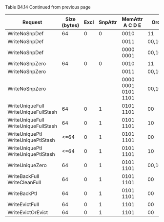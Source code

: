 Table B4.14 Continued from previous page

| Request                                    | Size (bytes) | Excl | SnpAttr | MemAttr A C D E                       | Order    | LikelyShared | ExpCompAck |
|--------------------------------------------|--------------|------|---------|---------------------------------------|----------|--------------|------------|
| WriteNoSnpDef                              | 64           | 0    | 0       | 0010                                  | 11       | 0            | 0          |
| WriteNoSnpDef                              |              |      |         | 0011                                  | 00,10,11 | 0            | 0          |
| WriteNoSnpDef                              |              |      |         | 0000 </br> 0001                       | 00,10    | 0            | 0          |
| WriteNoSnpZero                             | 64           | 0    | 0       | 0010                                  | 11       | 0            | 0          |
| WriteNoSnpZero                             |              |      |         | 0011                                  | 00,10,11 | 0            | 0          |
| WriteNoSnpZero                             |              |      |         | 0000 </br> 0001 </br> 0101 </br> 1101 | 00,10    | 0            | 0          |
| WriteUniqueFull </br> WriteUniqueFullStash | 64           | 0    | 1       | 0101 </br> 1101                       | 00       | 0,1          | 0          |
| WriteUniqueFull </br> WriteUniqueFullStash | 64           | 0    | 1       | 0101 </br> 1101                       | 10       | 0,1          | 0,1        |
| WriteUniquePtl </br> WriteUniquePtlStash   | <=64         | 0    | 1       | 0101 </br> 1101                       | 00       | 0,1          | 0          |
| WriteUniquePtl </br> WriteUniquePtlStash   | <=64         | 0    | 1       | 0101 </br> 1101                       | 10       | 0,1          | 0,1        |
| WriteUniqueZero                            | 64           | 0    | 1       | 0101 </br> 1101                       | 00,10    | 0,1          | 0          |
| WriteBackFull </br> WriteCleanFull         | 64           | 0    | 1       | 0101 </br> 1101                       | 00       | 0,1          | 0          |
| WriteBackPtl                               | 64           | 0    | 1       | 0101 </br> 1101                       | 00       | 0            | 0          |
| WriteEvictFull                             | 64           | 0    | 1       | 1101                                  | 00       | 0,1          | 0          |
| WriteEvictOrEvict                          | 64           | 0    | 1       | 1101                                  | 00       | 0,1          | 1          |
